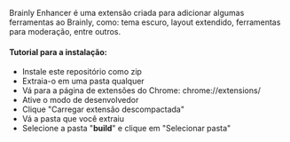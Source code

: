 Brainly Enhancer é uma extensão criada para adicionar algumas ferramentas ao Brainly, como: tema escuro, layout extendido, ferramentas para moderação, entre outros.

#### Tutorial para a instalação:
*  Instale este repositório como zip
*  Extraia-o em uma pasta qualquer
*  Vá para a página de extensões do Chrome: chrome://extensions/
*  Ative o modo de desenvolvedor
*  Clique "Carregar extensão descompactada"
*  Vá a pasta que você extraiu
*  Selecione a pasta "**build**" e clique em "Selecionar pasta"